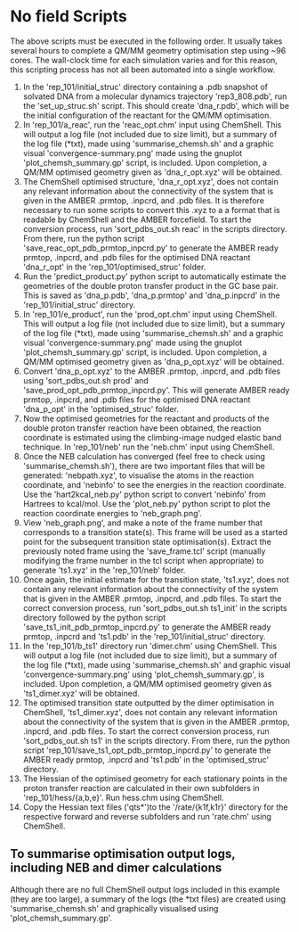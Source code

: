 # No field Scripts

The above scripts must be executed in the following order. It usually takes several hours to complete a QM/MM geometry optimisation step using ~96 cores. The wall-clock time for each simulation varies and for this reason, this scripting process has not all been automated into a single workflow.</p>

1. In the 'rep\_101/initial\_struc' directory containing a .pdb snapshot of solvated DNA from a molecular dynamics trajectory 'rep3\_808.pdb', run the 'set\_up\_struc.sh' script. This should create 'dna\_r.pdb', which will be the initial configuration of the reactant for the QM/MM optimisation.</br>
2. In 'rep\_101/a\_reac', run the 'reac\_opt.chm' input using ChemShell. This will output a log file (not included due to size limit), but a summary of the log file (\*txt), made using 'summarise\_chemsh.sh' and a graphic visual 'convergence-summary.png' made using the gnuplot 'plot\_chemsh\_summary.gp' script, is included. Upon completion, a QM/MM optimised geometry given as 'dna\_r\_opt.xyz' will be obtained.</br>
3. The ChemShell optimised structure, 'dna\_r\_opt.xyz', does not contain any relevant information about the connectivity of the system that is given in the AMBER .prmtop, .inpcrd, and .pdb files. It is therefore necessary to run some scripts to convert this .xyz to a a format that is readable by ChemShell and the AMBER forcefield. To start the conversion process, run 'sort\_pdbs\_out.sh reac' in the scripts directory. From there, run the python script 'save\_reac\_opt\_pdb\_prmtop\_inpcrd.py' to generate the AMBER ready prmtop, .inpcrd, and .pdb files for the optimised DNA reactant 'dna\_r\_opt' in the 'rep\_101/optimised\_struc' folder.</br>
4. Run the 'predict\_product.py' python script to automatically estimate the geometries of the double proton transfer product in the GC base pair. This is saved as 'dna\_p.pdb', 'dna\_p.prmtop' and 'dna\_p.inpcrd' in the 'rep\_101/initial\_struc' directory.</br>
5. In 'rep\_101/e\_product', run the 'prod\_opt.chm' input using ChemShell. This will output a log file (not included due to size limit), but a summary of the log file (\*txt), made using 'summarise\_chemsh.sh' and a graphic visual 'convergence-summary.png' made using the gnuplot 'plot\_chemsh\_summary.gp' script, is included. Upon completion, a QM/MM optimised geometry given as 'dna\_p\_opt.xyz' will be obtained.</br>
6. Convert 'dna\_p\_opt.xyz' to the AMBER .prmtop, .inpcrd, and .pdb files using 'sort\_pdbs\_out.sh prod' and 'save\_prod\_opt\_pdb\_prmtop\_inpcrd.py'. This will generate  AMBER ready prmtop, .inpcrd, and .pdb files for the optimised DNA reactant 'dna\_p\_opt' in the 'optimised\_struc' folder.</br>
7. Now the optimised geometries for the reactant and products of the double proton transfer reaction have been obtained, the reaction coordinate is estimated using the climbing-image nudged elastic band technique. In 'rep\_101/neb' run the 'neb.chm' input using ChemShell.</br>
8. Once the NEB calculation has converged (feel free to check using 'summarise\_chemsh.sh'), there are two important files that will be generated: 'nebpath.xyz', to visualise the atoms in the reaction coordinate, and 'nebinfo' to see the energies in the reaction coordinate. Use the 'hart2kcal\_neb.py' python script to convert 'nebinfo' from Hartrees to kcal/mol. Use the 'plot\_neb.py' python script to plot the reaction coordinate energies to 'neb\_graph.png'.</br>
9. View 'neb\_graph.png', and make a note of the frame number that corresponds to a transition state(s). This frame will be used as a started point for the subsequent transition state optimisation(s). Extract the previously noted frame using the 'save\_frame.tcl' script (manually modifying the frame number in the tcl script when appropriate) to generate 'ts1.xyz' in the 'rep\_101/neb' folder.</br>
10. Once again, the initial estimate for the transition state, 'ts1.xyz', does not contain any relevant information about the connectivity of the system that is given in the AMBER .prmtop, .inpcrd, and .pdb files. To start the correct conversion process, run 'sort\_pdbs\_out.sh ts1\_init' in the scripts directory followed by the python script 'save\_ts1\_init\_pdb\_prmtop\_inpcrd.py' to generate the AMBER ready prmtop, .inpcrd and 'ts1.pdb' in the 'rep\_101/initial\_struc' directory.</br>
11. In the 'rep\_101/b\_ts1' directory run 'dimer.chm' using ChemShell. This will output a log file (not included due to size limit), but a summary of the log file (\*txt), made using 'summarise\_chemsh.sh' and graphic visual 'convergence-summary.png' using 'plot\_chemsh\_summary.gp', is included. Upon completion, a QM/MM optimised geometry given as 'ts1\_dimer.xyz' will be obtained.</br>
12. The optimised transition state outputted by the dimer optimisation in ChemShell, 'ts1\_dimer.xyz', does not contain any relevant information about the connectivity of the system that is given in the AMBER .prmtop, .inpcrd, and .pdb files. To start the correct conversion process, run 'sort\_pdbs\_out.sh ts1' in the scripts directory. From there, run the python script 'rep\_101/save\_ts1\_opt\_pdb\_prmtop\_inpcrd.py' to generate the AMBER ready prmtop, .inpcrd and 'ts1.pdb' in the 'optimised\_struc' directory.</br>
13. The Hessian of the optimised geometry for each stationary points in the proton transfer reaction are calculated in their own subfolders in 'rep\_101/hess/{a,b,e}'. Run hess.chm using ChemShell.</br>
14. Copy the Hessian text files ('qts\*')to the '/rate/{k1f,k1r}' directory for the respective forward and reverse subfolders and run 'rate.chm' using ChemShell.</br>

## To summarise optimisation output logs, including NEB and dimer calculations
Although there are no full ChemShell output logs included in this example (they are too large), a summary of the logs (the \*txt files) are created using 'summarise\_chemsh.sh' and graphically visualised using 'plot\_chemsh\_summary.gp'.
